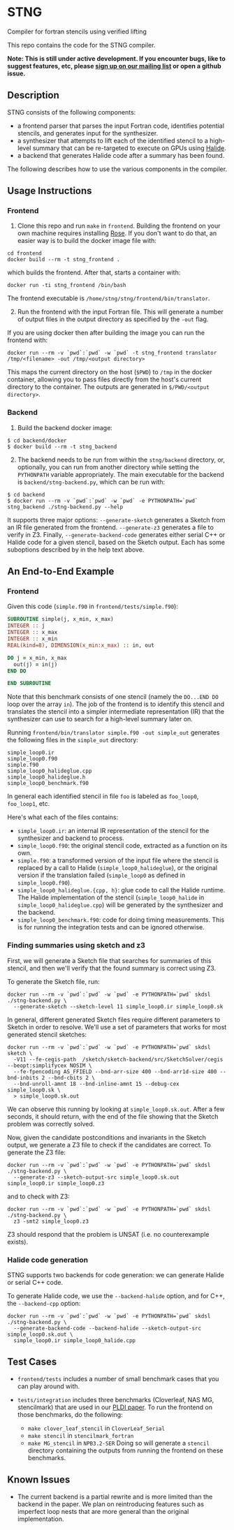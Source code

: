 # STNG
Compiler for fortran stencils using verified lifting

This repo contains the code for the STNG compiler.

**Note: This is still under active development. If you encounter bugs, like to suggest features,
etc, please [sign up on our mailing list](https://mailman.cs.washington.edu/mailman/listinfo/stng-users) 
or open a github issue.**

## Description

STNG consists of the following components:
- a frontend parser that parses the input Fortran code, identifies potential stencils, 
and generates input for the synthesizer.
- a synthesizer that attempts to lift each of the identified stencil to a high-level summary
that can be re-targeted to execute on GPUs using [Halide](http://halide-lang.org).
- a backend that generates Halide code after a summary has been found.

The following describes how to use the various components in the compiler.


## Usage Instructions

### Frontend

1. Clone this repo and run `make` in `frontend`. Building the
frontend on your own machine requires installing [Rose](http://rosecompiler.org). If you don't
want to do that, an easier way is to build the docker image file with:
  ```
cd frontend
docker build --rm -t stng_frontend .
  ```
which builds the frontend. After that, starts a container with:
  ```
docker run -ti stng_frontend /bin/bash 
  ```
The frontend executable is `/home/stng/stng/frontend/bin/translator`.

2. Run the frontend with the input Fortran file. This will generate a number of output files
in the output directory as specified by the `-out` flag. 

If you are using docker then after building the image you can run the frontend with:
  ```
docker run --rm -v `pwd`:`pwd` -w `pwd` -t stng_frontend translator /tmp/<filename> -out /tmp/<output directory>
  ```
This maps the current directory on the host (`$PWD`) to `/tmp` in the docker container, allowing
you to pass files directly from the host's current directory to the container. 
The outputs are generated in `$/PWD/<output directory>`.

### Backend

1. Build the backend docker image:
```
$ cd backend/docker
$ docker build --rm -t stng_backend
```

2. The backend needs to be run from within the `stng/backend` directory,
or, optionally, you can run from another directory while setting the
`PYTHONPATH` variable appropriately.  The main executable for the
backend is `backend/stng-backend.py`, which can be run with:
```
$ cd backend
$ docker run --rm -v `pwd`:`pwd` -w `pwd` -e PYTHONPATH=`pwd` stng_backend ./stng-backend.py --help
```

It supports three major
options: `--generate-sketch` generates a Sketch from an IR file
generated from the frontend. `--generate-z3` generates a file to verify
in Z3.  Finally, `--generate-backend-code` generates either serial C++
or Halide code for a given stencil, based on the Sketch output.  Each
has some suboptions described by in the help text above.



## An End-to-End Example

### Frontend
Given this code (`simple.f90` in `frontend/tests/simple.f90`):
```fortran
SUBROUTINE simple(j, x_min, x_max)
INTEGER :: j
INTEGER :: x_max
INTEGER :: x_min
REAL(kind=8), DIMENSION(x_min:x_max) :: in, out

DO j = x_min, x_max
  out(j) = in(j)
END DO

END SUBROUTINE
```

Note that this benchmark consists of one stencil (namely the `DO...END DO` loop over 
the array `in`). The job of the frontend is to identify this stencil and translates
the stencil into a simpler intermediate representation (IR) that the synthesizer can
use to search for a high-level summary later on.

Running `frontend/bin/translator simple.f90 -out simple_out` generates the following
files in the `simple_out` directory:
```
simple_loop0.ir
simple_loop0.f90
simple.f90
simple_loop0_halideglue.cpp
simple_loop0_halideglue.h
simple_loop0_benchmark.f90
```

In general each identified stencil in file `foo` is labeled as `foo_loop0`, `foo_loop1`, etc.

Here's what each of the files contains:
- `simple_loop0.ir`: an internal IR representation of the stencil for the synthesizer and 
backend to process. 
- `simple_loop0.f90`: the original stencil code, extracted as a function on its own.
- `simple.f90`: a transformed version of the input file where the stencil is replaced
by a call to Halide (`simple_loop0_halideglue`), or the original version if the translation
failed (`simple_loop0` as defined in `simple_loop0.f90`).
- `simple_loop0_halideglue.{cpp, h}`: glue code to call the Halide runtime.
The Halide implementation of the stencil (`simple_loop0_halide` in `simple_loop0_halideglue.cpp`)
will be generated by the synthesizer and the backend.
- `simple_loop0_benchmark.f90`: code for doing timing measurements. This is for running
the integration tests and can be ignored otherwise.

### Finding summaries using sketch and z3

First, we will generate a Sketch file that searches for summaries of
this stencil, and then we'll verify that the found summary is correct
using Z3.

To generate the Sketch file, run:
```
docker run --rm -v `pwd`:`pwd` -w `pwd` -e PYTHONPATH=`pwd` skdsl ./stng-backend.py \
  --generate-sketch --sketch-level 11 simple_loop0.ir simple_loop0.sk
```

In general, different generated Sketch files require different
parameters to Sketch in order to resolve.  We'll use a set of parameters
that works for most generated stencil sketches:
```
docker run --rm -v `pwd`:`pwd` -w `pwd` -e PYTHONPATH=`pwd` skdsl sketch \
  -V11 --fe-cegis-path  /sketch/sketch-backend/src/SketchSolver/cegis --beopt:simplifycex NOSIM \
  --fe-fpencoding AS_FFIELD --bnd-arr-size 400 --bnd-arr1d-size 400 --bnd-inbits 2 --bnd-cbits 2 \
  --bnd-unroll-amnt 18 --bnd-inline-amnt 15 --debug-cex simple_loop0.sk \
  > simple_loop0.sk.out
```

We can observe this running by looking at `simple_loop0.sk.out`.  After
a few seconds, it should return, with the end of the file showing that
the Sketch problem was correctly solved.

Now, given the candidate postconditions and invariants in the Sketch
output, we generate a Z3 file to check if the candidates are correct.
To generate the Z3 file:
```
docker run --rm -v `pwd`:`pwd` -w `pwd` -e PYTHONPATH=`pwd` skdsl ./stng-backend.py \
  --generate-z3 --sketch-output-src simple_loop0.sk.out simple_loop0.ir simple_loop0.z3
```
and to check with Z3:
```
docker run --rm -v `pwd`:`pwd` -w `pwd` -e PYTHONPATH=`pwd` skdsl ./stng-backend.py \
  z3 -smt2 simple_loop0.z3
```
Z3 should respond that the problem is UNSAT (i.e. no counterexample
exists).

### Halide code generation

STNG supports two backends for code generation: we can generate Halide
or serial C++ code.

To generate Halide code, we use the `--backend-halide` option, and for
C++, the `--backend-cpp` option:
```
docker run --rm -v `pwd`:`pwd` -w `pwd` -e PYTHONPATH=`pwd` skdsl ./stng-backend.py \
  --generate-backend-code --backend-halide --sketch-output-src simple_loop0.sk.out \
  simple_loop0.ir simple_loop0_halide.cpp

```


## Test Cases

- `frontend/tests` includes a number of small benchmark cases that you can play around with.

- `tests/integration` includes three benchmarks (Cloverleaf, NAS MG, stencilmark) that are used in our 
[PLDI paper](https://homes.cs.washington.edu/~akcheung/papers/pldi16.html). To run the frontend on 
those benchmarks, do the following:
  - `make clover_leaf_stencil` in `CloverLeaf_Serial`
  - `make stencil` in `stencilmark_fortran`
  - `make MG_stencil` in `NPB3.2-SER`
Doing so will generate a `stencil` directory containing the outputs from running the frontend
on these benchmarks.

## Known Issues

- The current backend is a partial rewrite and is more limited than the
backend in the paper.  We plan on reintroducing features such as
imperfect loop nests that are more general than the original
implementation.
